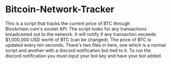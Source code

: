 # Bitcoin-Network-Tracker

This is a script that tracks the current price of BTC through Blockchain.com's socket API. The script looks for any transactions broadcasted out to the network. It will notify if any transaction exceeds $1,000,000 USD worth of BTC (can be changed). The price of BTC is updated every ten seconds. There's two files in here, one which is a normal script and another with a discord notification bot tied to it. To run the discord notification you must input your bot key and have your bot added.  
